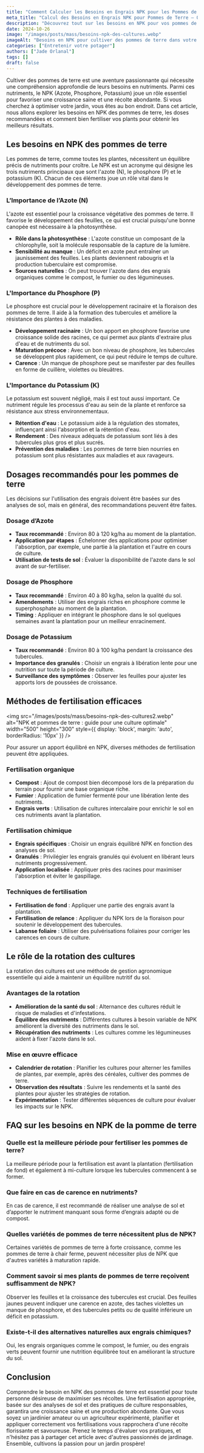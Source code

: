 ```yaml
---
title: "Comment Calculer les Besoins en Engrais NPK pour les Pommes de Terre"
meta_title: "Calcul des Besoins en Engrais NPK pour Pommes de Terre – Optimisez votre Culture"
description: "Découvrez tout sur les besoins en NPK pour vos pommes de terre et les meilleures pratiques pour optimiser votre culture."
date: 2024-10-26
image: "/images/posts/mass/besoins-npk-des-cultures.webp"
imageAlt: "Besoins en NPK pour cultiver des pommes de terre dans votre potager"
categories: ["Entretenir votre potager"]
authors: ["Jade Orlanal"]
tags: []
draft: false
---
```


Cultiver des pommes de terre est une aventure passionnante qui nécessite une compréhension approfondie de leurs besoins en nutriments. Parmi ces nutriments, le NPK (Azote, Phosphore, Potassium) joue un rôle essentiel pour favoriser une croissance saine et une récolte abondante. Si vous cherchez à optimiser votre jardin, vous êtes au bon endroit. Dans cet article, nous allons explorer les besoins en NPK des pommes de terre, les doses recommandées et comment bien fertiliser vos plants pour obtenir les meilleurs résultats. 

## Les besoins en NPK des pommes de terre

Les pommes de terre, comme toutes les plantes, nécessitent un équilibre précis de nutriments pour croître. Le NPK est un acronyme qui désigne les trois nutriments principaux que sont l'azote (N), le phosphore (P) et le potassium (K). Chacun de ces éléments joue un rôle vital dans le développement des pommes de terre.

### L’Importance de l’Azote (N)

L'azote est essentiel pour la croissance végétative des pommes de terre. Il favorise le développement des feuilles, ce qui est crucial puisqu'une bonne canopée est nécessaire à la photosynthèse.

- **Rôle dans la photosynthèse** : L'azote constitue un composant de la chlorophylle, soit la molécule responsable de la capture de la lumière.
- **Sensibilité au manque** : Un déficit en azote peut entraîner un jaunissement des feuilles. Les plants deviennent rabougris et la production tuberculaire est compromise.
- **Sources naturelles** : On peut trouver l'azote dans des engrais organiques comme le compost, le fumier ou des légumineuses.

### L'Importance du Phosphore (P)

Le phosphore est crucial pour le développement racinaire et la floraison des pommes de terre. Il aide à la formation des tubercules et améliore la résistance des plantes à des maladies.

- **Développement racinaire** : Un bon apport en phosphore favorise une croissance solide des racines, ce qui permet aux plants d'extraire plus d'eau et de nutriments du sol.
- **Maturation précoce** : Avec un bon niveau de phosphore, les tubercules se développent plus rapidement, ce qui peut réduire le temps de culture.
- **Carence** : Un manque de phosphore peut se manifester par des feuilles en forme de cuillère, violettes ou bleuâtres.

### L'Importance du Potassium (K)

Le potassium est souvent négligé, mais il est tout aussi important. Ce nutriment régule les processus d'eau au sein de la plante et renforce sa résistance aux stress environnementaux.

- **Rétention d'eau** : Le potassium aide à la régulation des stomates, influençant ainsi l'absorption et la rétention d'eau.
- **Rendement** : Des niveaux adéquats de potassium sont liés à des tubercules plus gros et plus sucrés.
- **Prévention des maladies** : Les pommes de terre bien nourries en potassium sont plus résistantes aux maladies et aux ravageurs.

## Dosages recommandés pour les pommes de terre

Les décisions sur l'utilisation des engrais doivent être basées sur des analyses de sol, mais en général, des recommandations peuvent être faites.

### Dosage d’Azote

- **Taux recommandé** : Environ 80 à 120 kg/ha au moment de la plantation.
- **Application par étapes** : Échelonner des applications pour optimiser l'absorption, par exemple, une partie à la plantation et l'autre en cours de culture.
- **Utilisation de tests de sol** : Évaluer la disponibilité de l'azote dans le sol avant de sur-fertiliser.

### Dosage de Phosphore

- **Taux recommandé** : Environ 40 à 80 kg/ha, selon la qualité du sol.
- **Amendements** : Utiliser des engrais riches en phosphore comme le superphosphate au moment de la plantation.
- **Timing** : Appliquer en intégrant le phosphore dans le sol quelques semaines avant la plantation pour un meilleur enracinement.

### Dosage de Potassium

- **Taux recommandé** : Environ 80 à 100 kg/ha pendant la croissance des tubercules.
- **Importance des granulés** : Choisir un engrais à libération lente pour une nutrition sur toute la période de culture.
- **Surveillance des symptômes** : Observer les feuilles pour ajuster les apports lors de poussées de croissance.

## Méthodes de fertilisation efficaces

<img src="/images/posts/mass/besoins-npk-des-cultures2.webp" alt="NPK et pommes de terre : guide pour une culture optimale" width="500" height="300" style={{ display: 'block', margin: 'auto', borderRadius: '10px' }} /> 

Pour assurer un apport équilibré en NPK, diverses méthodes de fertilisation peuvent être appliquées.

### Fertilisation organique

- **Compost** : Ajout de compost bien décomposé lors de la préparation du terrain pour fournir une base organique riche.
- **Fumier** : Application de fumier fermenté pour une libération lente des nutriments.
- **Engrais verts** : Utilisation de cultures intercalaire pour enrichir le sol en ces nutriments avant la plantation.

### Fertilisation chimique

- **Engrais spécifiques** : Choisir un engrais équilibré NPK en fonction des analyses de sol.
- **Granulés** : Privilégier les engrais granulés qui évoluent en libérant leurs nutriments progressivement.
- **Application localisée** : Appliquer près des racines pour maximiser l'absorption et éviter le gaspillage.

### Techniques de fertilisation

- **Fertilisation de fond** : Appliquer une partie des engrais avant la plantation.
- **Fertilisation de relance** : Appliquer du NPK lors de la floraison pour soutenir le développement des tubercules.
- **Labanse foliaire** : Utiliser des pulvérisations foliaires pour corriger les carences en cours de culture.

## Le rôle de la rotation des cultures

La rotation des cultures est une méthode de gestion agronomique essentielle qui aide à maintenir un équilibre nutritif du sol.

### Avantages de la rotation

- **Amélioration de la santé du sol** : Alternance des cultures réduit le risque de maladies et d'infestations.
- **Équilibre des nutriments** : Différentes cultures à besoin variable de NPK améliorent la diversité des nutriments dans le sol.
- **Récupération des nutriments** : Les cultures comme les légumineuses aident à fixer l'azote dans le sol.

### Mise en œuvre efficace

- **Calendrier de rotation** : Planifier les cultures pour alterner les familles de plantes, par exemple, après des céréales, cultiver des pommes de terre.
- **Observation des résultats** : Suivre les rendements et la santé des plantes pour ajuster les stratégies de rotation.
- **Expérimentation** : Tester différentes séquences de culture pour évaluer les impacts sur le NPK.

## FAQ sur les besoins en NPK de la pomme de terre

### Quelle est la meilleure période pour fertiliser les pommes de terre?

La meilleure période pour la fertilisation est avant la plantation (fertilisation de fond) et également à mi-culture lorsque les tubercules commencent à se former.

### Que faire en cas de carence en nutriments?

En cas de carence, il est recommandé de réaliser une analyse de sol et d’apporter le nutriment manquant sous forme d’engrais adapté ou de compost.

### Quelles variétés de pommes de terre nécessitent plus de NPK?

Certaines variétés de pommes de terre à forte croissance, comme les pommes de terre à chair ferme, peuvent nécessiter plus de NPK que d'autres variétés à maturation rapide.

### Comment savoir si mes plants de pommes de terre reçoivent suffisamment de NPK?

Observer les feuilles et la croissance des tubercules est crucial. Des feuilles jaunes peuvent indiquer une carence en azote, des taches violettes un manque de phosphore, et des tubercules petits ou de qualité inférieure un déficit en potassium.

### Existe-t-il des alternatives naturelles aux engrais chimiques?

Oui, les engrais organiques comme le compost, le fumier, ou des engrais verts peuvent fournir une nutrition équilibrée tout en améliorant la structure du sol.

## Conclusion

Comprendre le besoin en NPK des pommes de terre est essentiel pour toute personne désireuse de maximiser ses récoltes. Une fertilisation appropriée, basée sur des analyses de sol et des pratiques de culture responsables, garantira une croissance saine et une production abondante. Que vous soyez un jardinier amateur ou un agriculteur expérimenté, planifier et appliquer correctement vos fertilisations vous rapprochera d'une récolte florissante et savoureuse. Prenez le temps d'évaluer vos pratiques, et n'hésitez pas à partager cet article avec d'autres passionnés de jardinage. Ensemble, cultivons la passion pour un jardin prospère!